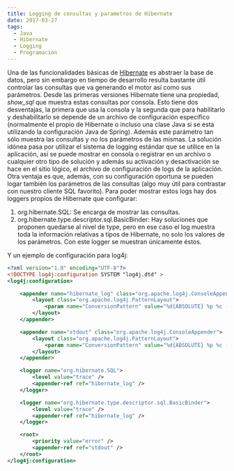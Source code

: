 ```yaml
---
title: Logging de consultas y parametros de Hibernate
date: 2017-03-27
tags:
  - Java
  - Hibernate
  - Logging
  - Programación
---
```

Una de las funcionalidades básicas de [Hibernate](http://hibernate.org/orm/) es abstraer la base de datos, pero sin embargo en tiempo de desarrollo resulta bastante útil controlar las consultas que va generando el motor así como sus parámetros.
Desde las primeras versiones Hibernate tiene una propiedad, *show_sql* que muestra estas consultas por consola. Esto tiene dos desventajas, la primera que usa la consola y la segunda que para habilitarlo y deshabilitarlo se depende de un archivo de configuración específico (normalmente el propio de Hibernate o incluso una clase Java si se esta utilizando la configuración Java de Spring). Además este parámetro tan sólo muestra las consultas y no los parámetros de las mismas.
La solución idónea pasa por utilizar el sistema de logging estándar que se utilice en la aplicación, así se puede mostrar en consola o registrar en un archivo o cualquier otro tipo de solución y además su activación y desactivación se hace en el sitio lógico, el archivo de configuración de logs de la aplicación.
Otra ventaja es que, además, con su configuración oportuna se pueden logar también los parámetros de las consultas (algo muy útil para contrastar con nuestro cliente SQL favorito).
Para poder mostrar estos logs hay dos loggers propios de Hibernate que configurar:

1. org.hibernate.SQL: Se encarga de mostrar las consultas.
2. org.hibernate.type.descriptor.sql.BasicBinder: Hay soluciones que proponen quedarse al nivel de type, pero en ese caso el log muestra toda la información relativas a tipos de Hibernate, no solo los valores de los parámetros. Con este logger se muestran únicamente éstos.

Y un ejemplo de configuración para log4j:
```xml
<?xml version="1.0" encoding="UTF-8"?>
<!DOCTYPE log4j:configuration SYSTEM "log4j.dtd" >
<log4j:configuration>

	<appender name="hibernate_log" class="org.apache.log4j.ConsoleAppender">
		<layout class="org.apache.log4j.PatternLayout">
			<param name="ConversionPattern" value="%d{ABSOLUTE} %p %c - %m%n" />
		</layout>
	</appender>

	<appender name="stdout" class="org.apache.log4j.ConsoleAppender">
		<layout class="org.apache.log4j.PatternLayout">
			<param name="ConversionPattern" value="%d{ABSOLUTE} %p %c - %m%n" />
		</layout>
	</appender>

	<logger name="org.hibernate.SQL">
		<level value="trace" />
		<appender-ref ref="hibernate_log" />
	</logger>

	<logger name="org.hibernate.type.descriptor.sql.BasicBinder">
		<level value="trace" />
		<appender-ref ref="hibernate_log" />
	</logger>

	<root>
		<priority value="error" />
		<appender-ref ref="stdout" />
	</root>
</log4j:configuration>
```
